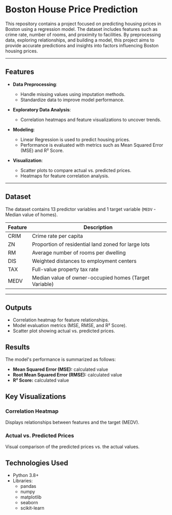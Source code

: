 # Boston House Price Prediction  

This repository contains a project focused on predicting housing prices in Boston using a regression model. The dataset includes features such as crime rate, number of rooms, and proximity to facilities. By preprocessing data, exploring relationships, and building a model, this project aims to provide accurate predictions and insights into factors influencing Boston housing prices.  

---

## **Features**  

- **Data Preprocessing**:  
  - Handle missing values using imputation methods.  
  - Standardize data to improve model performance.  

- **Exploratory Data Analysis**:  
  - Correlation heatmaps and feature visualizations to uncover trends.  

- **Modeling**:  
  - Linear Regression is used to predict housing prices.  
  - Performance is evaluated with metrics such as Mean Squared Error (MSE) and R² Score.  

- **Visualization**:  
  - Scatter plots to compare actual vs. predicted prices.  
  - Heatmaps for feature correlation analysis.  

---

## **Dataset**  

The dataset contains 13 predictor variables and 1 target variable (`MEDV` - Median value of homes).  

| **Feature** | **Description** |  
|-------------|-----------------|  
| CRIM        | Crime rate per capita |  
| ZN          | Proportion of residential land zoned for large lots |  
| RM          | Average number of rooms per dwelling |  
| DIS         | Weighted distances to employment centers |  
| TAX         | Full-value property tax rate |  
| MEDV        | Median value of owner-occupied homes (Target Variable) |  

---


## **Outputs**  
- Correlation heatmap for feature relationships.  
- Model evaluation metrics (MSE, RMSE, and R² Score).  
- Scatter plot showing actual vs. predicted prices.  

## **Results**  
The model's performance is summarized as follows:  
- **Mean Squared Error (MSE):** calculated value  
- **Root Mean Squared Error (RMSE):** calculated value  
- **R² Score:** calculated value  

## **Key Visualizations**  

### **Correlation Heatmap**  
Displays relationships between features and the target (MEDV).  

### **Actual vs. Predicted Prices**  
Visual comparison of the predicted prices vs. the actual values.  

## **Technologies Used**  
- Python 3.8+  
- Libraries:  
  - pandas  
  - numpy  
  - matplotlib  
  - seaborn  
  - scikit-learn  

